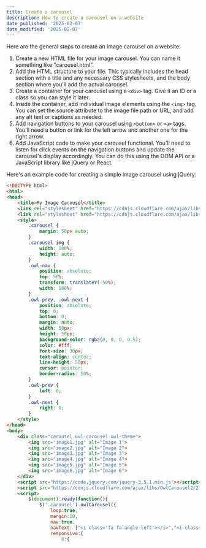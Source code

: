 ```yaml
---
title: Create a carousel
description: How to create a carousel on a website
date_published: '2025-02-07'
date_modified: '2025-02-07'
---
```


Here are the general steps to create an image carousel on a website:
1. Create a new HTML file for your image carousel. You can name it something like "carousel.html".
2. Add the HTML structure to your file. This typically includes the head section with a title and any necessary CSS stylesheets, and the body section where you'll add the actual carousel. 
3. Create a container for your carousel using a `<div>` tag. Give it an ID or a class so you can style it later. 
4. Inside the container, add individual image elements using the `<img>` tag. You can set the source attribute to the image file path or URL, and add any alt text or captions as needed. 
5. Add navigation buttons to your carousel using `<button>` or `<a>` tags. You'll need a button or link for the left arrow and another one for the right arrow.
6. Add JavaScript code to make your carousel functional. You'll need to listen for click events on the navigation buttons and update the carousel's display accordingly. You can do this using the DOM API or a JavaScript library like jQuery or React.

Here's an example code for creating a simple image carousel using jQuery:

```html
<!DOCTYPE html>
<html>
<head>
	<title>My Image Carousel</title>
	<link rel="stylesheet" href="https://cdnjs.cloudflare.com/ajax/libs/OwlCarousel2/2.3.4/assets/owl.carousel.min.css">
	<link rel="stylesheet" href="https://cdnjs.cloudflare.com/ajax/libs/OwlCarousel2/2.3.4/assets/owl.theme.default.min.css">
	<style>
		.carousel {
			margin: 50px auto;
		}
		.carousel img {
			width: 100%;
			height: auto;
		}
		.owl-nav {
			position: absolute;
			top: 50%;
			transform: translateY(-50%);
			width: 100%;
		}
		.owl-prev, .owl-next {
			position: absolute;
			top: 0;
			bottom: 0;
			margin: auto;
			width: 50px;
			height: 50px;
			background-color: rgba(0, 0, 0, 0.5);
			color: #fff;
			font-size: 30px;
			text-align: center;
			line-height: 50px;
			cursor: pointer;
			border-radius: 50%;
		}
		.owl-prev {
			left: 0;
		}
		.owl-next {
			right: 0;
		}
	</style>
</head>
<body>
	<div class="carousel owl-carousel owl-theme">
		<img src="image1.jpg" alt="Image 1">
		<img src="image2.jpg" alt="Image 2">
		<img src="image3.jpg" alt="Image 3">
		<img src="image4.jpg" alt="Image 4">
		<img src="image5.jpg" alt="Image 5">
		<img src="image6.jpg" alt="Image 6">
	</div>
	<script src="https://code.jquery.com/jquery-3.5.1.min.js"></script>
	<script src="https://cdnjs.cloudflare.com/ajax/libs/OwlCarousel2/2.3.4/owl.carousel.min.js"></script>
	<script>
		$(document).ready(function(){
			$('.carousel').owlCarousel({
				loop:true,
				margin:10,
				nav:true,
				navText: ["<i class='fa fa-angle-left'></i>","<i class='fa fa-angle-right'></i>"],
				responsive:{
					0:{
```
